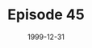 ---
layout: podcast
title: Episode 45 
number: 45
subtitle: 
summary: 
date: 1999-12-31
location: https://dl.dropboxusercontent.com/s/o65rkbys5sp2cbj/watir_podcast_45.mp3?dl=0
size: 37,376,433
duration: 25:47
---